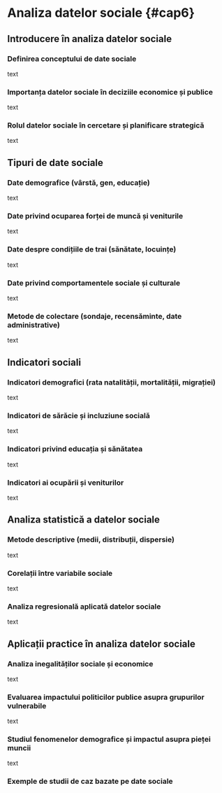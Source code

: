 # Analiza datelor sociale {#cap6}

## Introducere în analiza datelor sociale

### Definirea conceptului de date sociale

text

### Importanța datelor sociale în deciziile economice și publice

text

### Rolul datelor sociale în cercetare și planificare strategică

text

## Tipuri de date sociale

### Date demografice (vârstă, gen, educație)

text

### Date privind ocuparea forței de muncă și veniturile

text

### Date despre condițiile de trai (sănătate, locuințe)

text

### Date privind comportamentele sociale și culturale

text

### Metode de colectare (sondaje, recensăminte, date administrative)

text

## Indicatori sociali

### Indicatori demografici (rata natalității, mortalității, migrației)

text

### Indicatori de sărăcie și incluziune socială

text

### Indicatori privind educația și sănătatea

text

### Indicatori ai ocupării și veniturilor

text

## Analiza statistică a datelor sociale

### Metode descriptive (medii, distribuții, dispersie)

text

### Corelații între variabile sociale

text

### Analiza regresională aplicată datelor sociale

text

## Aplicații practice în analiza datelor sociale

### Analiza inegalităților sociale și economice

text

### Evaluarea impactului politicilor publice asupra grupurilor vulnerabile

text

### Studiul fenomenelor demografice și impactul asupra pieței muncii

text

### Exemple de studii de caz bazate pe date sociale
